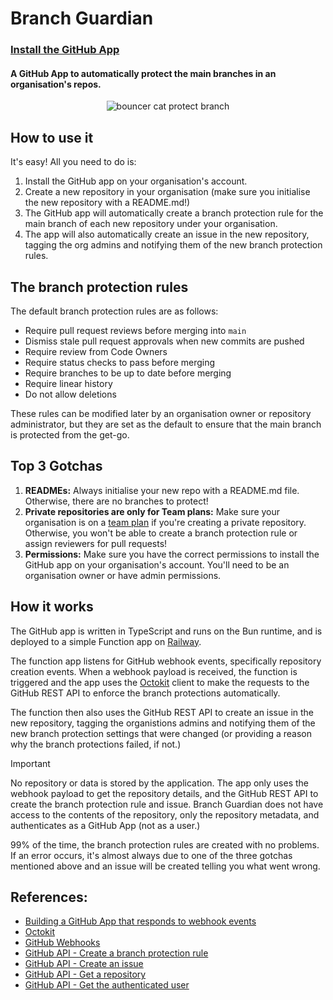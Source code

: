 # Branch Guardian

### [Install the GitHub App](https://github.com/apps/autobranchprotect)

#### A GitHub App to automatically protect the main branches in an organisation's repos.

<p align="center">
  <img src="https://github.com/danielhardej/Auto-Branch-Protect/assets/19962342/60cf7102-7aa1-41cf-baf7-6561c6781658" alt="bouncer cat protect branch">
</p>

## How to use it

It's easy! All you need to do is:

1. Install the GitHub app on your organisation's account.
2. Create a new repository in your organisation (make sure you initialise the new repository with a README.md!)
3. The GitHub app will automatically create a branch protection rule for the main branch of each new repository under your organisation.
4. The app will also automatically create an issue in the new repository, tagging the org admins and notifying them of the new branch protection rules.

## The branch protection rules

The default branch protection rules are as follows:

- Require pull request reviews before merging into `main`
- Dismiss stale pull request approvals when new commits are pushed
- Require review from Code Owners
- Require status checks to pass before merging
- Require branches to be up to date before merging
- Require linear history
- Do not allow deletions

These rules can be modified later by an organisation owner or repository administrator, but they are set as the default to ensure that the main branch is protected from the get-go.

## Top 3 Gotchas

1. **READMEs:** Always initialise your new repo with a README.md file. Otherwise, there are no branches to protect!
2. **Private repositories are only for Team plans:** Make sure your organisation is on a [team plan](https://github.com/pricing) if you're creating a private repository. Otherwise, you won't be able to create a branch protection rule or assign reviewers for pull requests!
3. **Permissions:** Make sure you have the correct permissions to install the GitHub app on your organisation's account. You'll need to be an organisation owner or have admin permissions.

## How it works

The GitHub app is written in TypeScript and runs on the Bun runtime, and is deployed to a simple Function app on [Railway](https://railway.app).

The function app listens for GitHub webhook events, specifically repository creation events. When a webhook payload is received, the function is triggered and the app uses the [Octokit](https://github.com/octokit/octokit.js) client to make the requests to the GitHub REST API to enforce the branch protections automatically.

The function then also uses the GitHub REST API to create an issue in the new repository, tagging the organistions admins and notifying them of the new branch protection settings that were changed (or providing a reason why the branch protections failed, if not.) 

> [!IMPORTANT]  
> No repository or data is stored by the application. The app only uses the webhook payload to get the repository details, and the GitHub REST API to create the branch protection rule and issue.
> Branch Guardian does not have access to the contents of the repository, only the repository metadata, and authenticates as a GitHub App (not as a user.)

99% of the time, the branch protection rules are created with no problems. If an error occurs, it's almost always due to one of the three gotchas mentioned above and an issue will be created telling you what went wrong.

## References:

- [Building a GitHub App that responds to webhook events](https://docs.github.com/en/apps/creating-github-apps/writing-code-for-a-github-app/building-a-github-app-that-responds-to-webhook-events)
- [Octokit](https://github.com/octokit/octokit.js/#readme)
- [GitHub Webhooks](https://docs.github.com/en/webhooks)
- [GitHub API - Create a branch protection rule](https://docs.github.com/en/rest/reference/repos#create-a-branch-protection-rule)
- [GitHub API - Create an issue](https://docs.github.com/en/rest/reference/issues#create-an-issue)
- [GitHub API - Get a repository](https://docs.github.com/en/rest/reference/repos#get-a-repository)
- [GitHub API - Get the authenticated user](https://docs.github.com/en/rest/reference/users#get-the-authenticated-user)
